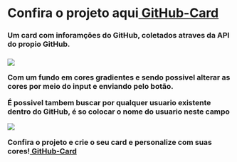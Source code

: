 <h1>Confira o projeto aqui<a href="http://" target="_blank"> GitHub-Card</a></h1>

<h3>Um card com inforamções do GitHub, coletados atraves da API do propio GitHub.<h3>

<img src="https://user-images.githubusercontent.com/85755177/192182578-c6c644f4-c4cf-4832-882f-52a9239ca390.png" />


<p>Com um fundo em cores gradientes e sendo possivel alterar as cores por meio do input e enviando pelo botão.</p>

É possivel tambem buscar por qualquer usuario existente dentro do GitHub, é so colocar o nome do usuario neste campo
</p>

<img src= "https://user-images.githubusercontent.com/85755177/192181839-159f754e-ab97-4326-bc3c-864f67afef39.png" />

<p> Confira o projeto e crie o seu card e personalize com suas cores!<a href="http://" target="_blank"> GitHub-Card</a></p>
